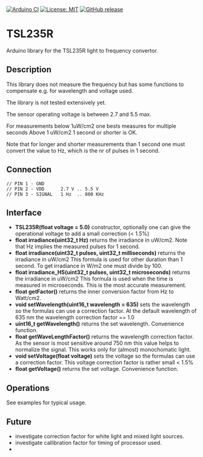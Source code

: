 
[![Arduino CI](https://github.com/RobTillaart/TSL235R/workflows/Arduino%20CI/badge.svg)](https://github.com/marketplace/actions/arduino_ci)
[![License: MIT](https://img.shields.io/badge/license-MIT-green.svg)](https://github.com/RobTillaart/TSL235R/blob/master/LICENSE)
[![GitHub release](https://img.shields.io/github/release/RobTillaart/TSL235R.svg?maxAge=3600)](https://github.com/RobTillaart/TSL235R/releases)


# TSL235R

Arduino library for the TSL235R light to frequency convertor.


## Description

This library does not measure the frequency but has some functions to compensate e.g. 
for wavelength and voltage used.

The library is not tested extensively yet.

The sensor operating voltage is between 2.7 and 5.5 max.

For measurements below 1uW/cm2 one bests measures for multiple seconds
Above 1 uW/cm2 1 second or shorter is OK. 

Note that for longer and shorter measurements than 1 second one must convert the
value to Hz, which is the nr of pulses in 1 second.


## Connection

```
// PIN 1 - GND
// PIN 2 - VDD      2.7 V .. 5.5 V
// PIN 3 - SIGNAL   1 Hz  .. 800 KHz
```


## Interface

- **TSL235R(float voltage = 5.0)** constructor, optionally one can give the operational voltage 
to add a small correction (< 1.5%)
- **float irradiance(uint32_t Hz)** returns the irradiance in uW/cm2.
Note that Hz implies the measured pulses for 1 second.
- **float irradiance(uint32_t pulses, uint32_t milliseconds)** returns the irradiance in uW/cm2
This formula is used for other duration than 1 second.
To get irradiance in W/m2 one must divide by 100.
- **float irradiance_HS(uint32_t pulses, uint32_t microseconds)** returns the irradiance in uW/cm2
This formula is used when the time is measured in microseconds. This is the most accurate measurement.
- **float getFactor()** returns the inner conversion factor from Hz to Watt/cm2.
- **void setWavelength(uint16_t wavelength = 635)** sets the wavelength so the formulas can use a correction factor. At the default wavelength of 635 nm the wavelength correction factor == 1.0
- **uint16_t getWavelength()** returns the set wavelength. Convenience function.
- **float getWaveLengthFactor()** returns the wavelength correction factor. 
As the sensor is most sensitive around 750 nm this value helps to normalize the signal.
This works only for (almost) monochomatic light.
- **void setVoltage(float voltage)** sets the voltage so the formulas can use a correction factor.
This voltage correction factor is rather small < 1.5%
- **float getVoltage()** returns the set voltage. Convenience function.


## Operations

See examples for typical usage.


## Future

- investigate correction factor for white light and mixed light sources.
- investigate callibration factor for timing of processor used.
-
